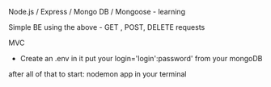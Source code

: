 Node.js / Express / Mongo DB / Mongoose - learning

Simple BE using the above - GET , POST, DELETE requests

MVC

- Create an .env in it put your login='login':password' from your mongoDB

after all of that to start: nodemon app in your terminal